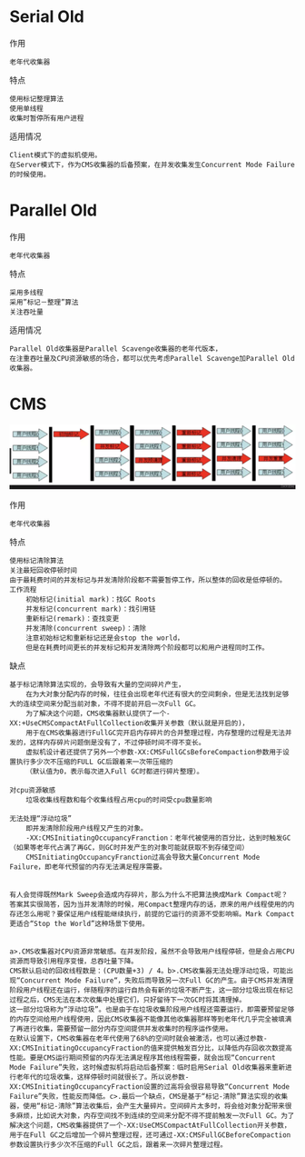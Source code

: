 
 # Serial Old 
 
作用
 
    老年代收集器
    
特点

    使用标记整理算法
    使用单线程 
    收集时暂停所有用户进程
    
    
适用情况

    Client模式下的虚拟机使用。
    在Server模式下，作为CMS收集器的后备预案，在并发收集发生Concurrent Mode Failure的时候使用。
    
    
# Parallel Old


作用

    老年代收集器
    
特点

    
    采用多线程
    采用”标记－整理”算法
    关注吞吐量
    
适用情况
    
    Parallel Old收集器是Parallel Scavenge收集器的老年代版本，
    在注重吞吐量及CPU资源敏感的场合，都可以优先考虑Parallel Scavenge加Parallel Old收集器。   
    
    
# CMS

![](https://github.com/RodJohn/JVM/blob/master/img/gccms.png)

作用

    老年代收集器
    
特点

    使用标记清除算法
    关注最短回收停顿时间   
    由于最耗费时间的并发标记与并发清除阶段都不需要暂停工作，所以整体的回收是低停顿的。
    工作流程
        初始标记(initial mark)：找GC Roots
        并发标记(concurrent mark)：找引用链
        重新标记(remark)：查找变更
        并发清除(concurrent sweep)：清除
        注意初始标记和重新标记还是会stop the world，
        但是在耗费时间更长的并发标记和并发清除两个阶段都可以和用户进程同时工作。                      
     
 
缺点

    基于标记清除算法实现的，会导致有大量的空间碎片产生，
        在为大对象分配内存的时候，往往会出现老年代还有很大的空间剩余，但是无法找到足够大的连续空间来分配当前对象，不得不提前开启一次Full GC。
        为了解决这个问题，CMS收集器默认提供了一个-XX:+UseCMSCompactAtFullCollection收集开关参数（默认就是开启的)，
        用于在CMS收集器进行FullGC完开启内存碎片的合并整理过程，内存整理的过程是无法并发的，这样内存碎片问题倒是没有了，不过停顿时间不得不变长。
        虚拟机设计者还提供了另外一个参数-XX:CMSFullGCsBeforeCompaction参数用于设置执行多少次不压缩的FULL GC后跟着来一次带压缩的
        （默认值为0，表示每次进入Full GC时都进行碎片整理）。     
        
    对cpu资源敏感
        垃圾收集线程数和每个收集线程占用cpu的时间受cpu数量影响
    
    无法处理“浮动垃圾”
        即并发清除阶段用户线程又产生的对象。
        -XX:CMSInitiatingOccupancyFranction：老年代被使用的百分比，达到时触发GC（如果等老年代占满了再GC，则GC时并发产生的对象可能就获取不到存储空间）
        CMSInitiatingOccupancyFranction过高会导致大量Concurrent Mode Failure，即老年代预留的内存无法满足程序需要。
        

    有人会觉得既然Mark Sweep会造成内存碎片，那么为什么不把算法换成Mark Compact呢？
    答案其实很简答，因为当并发清除的时候，用Compact整理内存的话，原来的用户线程使用的内存还怎么用呢？要保证用户线程能继续执行，前提的它运行的资源不受影响嘛。Mark Compact更适合“Stop the World”这种场景下使用。
    
    
    a>.CMS收集器对CPU资源非常敏感。在并发阶段，虽然不会导致用户线程停顿，但是会占用CPU资源而导致引用程序变慢，总吞吐量下降。
    CMS默认启动的回收线程数是：(CPU数量+3) / 4。b>.CMS收集器无法处理浮动垃圾，可能出现“Concurrent Mode Failure“，失败后而导致另一次Full GC的产生。由于CMS并发清理阶段用户线程还在运行，伴随程序的运行自热会有新的垃圾不断产生，这一部分垃圾出现在标记过程之后，CMS无法在本次收集中处理它们，只好留待下一次GC时将其清理掉。
    这一部分垃圾称为“浮动垃圾”。也是由于在垃圾收集阶段用户线程还需要运行，即需要预留足够的内存空间给用户线程使用，因此CMS收集器不能像其他收集器那样等到老年代几乎完全被填满了再进行收集，需要预留一部分内存空间提供并发收集时的程序运作使用。
    在默认设置下，CMS收集器在老年代使用了68%的空间时就会被激活，也可以通过参数-XX:CMSInitiatingOccupancyFraction的值来提供触发百分比，以降低内存回收次数提高性能。要是CMS运行期间预留的内存无法满足程序其他线程需要，就会出现“Concurrent Mode Failure”失败，这时候虚拟机将启动后备预案：临时启用Serial Old收集器来重新进行老年代的垃圾收集，这样停顿时间就很长了。所以说参数-XX:CMSInitiatingOccupancyFraction设置的过高将会很容易导致“Concurrent Mode Failure”失败，性能反而降低。c>.最后一个缺点，CMS是基于“标记-清除”算法实现的收集器，使用“标记-清除”算法收集后，会产生大量碎片。空间碎片太多时，将会给对象分配带来很多麻烦，比如说大对象，内存空间找不到连续的空间来分配不得不提前触发一次Full GC。为了解决这个问题，CMS收集器提供了一个-XX:UseCMSCompactAtFullCollection开关参数，用于在Full GC之后增加一个碎片整理过程，还可通过-XX:CMSFullGCBeforeCompaction参数设置执行多少次不压缩的Full GC之后，跟着来一次碎片整理过程。

